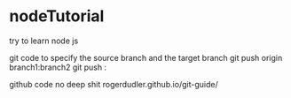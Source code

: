 # nodeTutorial
try to learn node js

 git code to specify the source branch and the target branch 
git push origin branch1:branch2
git push <remote> <local branch name>:<remote branch name>

 github code no deep shit 
rogerdudler.github.io/git-guide/
